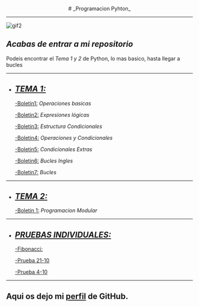 <p align="center"> # _Programacion Pyhton_ </p>

---
![gif2][gif2]
## *Acabas de entrar a mi _repositorio_*

Podeis encontrar el _Tema 1 y 2_ de Python, lo mas basico, hasta llegar a bucles

---

- ## [*TEMA 1:*][tema1]

  [-Boletin1:][boletin1]
    _*Operaciones basicas*_
    
  [-Boletin2:][boletin2]
    _*Expresiones lógicas*_
    
  [-Boletin3:][boletin3]
    _*Estructura Condicionales*_
    
  [-Boletin4:][boletin4]
  _*Operaciones y Condicionales*_
  
  [-Boletin5:][boletin5]
  _*Condicionales Extras*_
  
  [-Boletin6:][boletin6]
  _*Bucles Ingles*_
  
  [-Boletin7:][boletin7]
  _*Bucles*_
---
- ## [*TEMA 2:*][tema2]

  [-Boletin 1:][boletin1_2]
  _*Programacion Modular*_
  
---
- ## [*PRUEBAS INDIVIDUALES:*][pruebas]

  [-Fibonacci:][fibonacci]
  
  [-Prueba 21-10][prueba1]
  
  [-Prueba 4-10][prueba2]

--- 
Aqui os dejo mi [perfil][perfil] de GitHub.
---
















[tema1]:https://github.com/RafaMoreno10/programacion_python2022/tree/master/Tema1_programacionEstructurada
[boletin1]:https://github.com/RafaMoreno10/programacion_python2022/blob/master/Tema1_programacionEstructurada/Boletin1_operacionesBasicas.py
[boletin2]:https://github.com/RafaMoreno10/programacion_python2022/blob/master/Tema1_programacionEstructurada/Boletin2_expresionesLogicas.py
[boletin3]:https://github.com/RafaMoreno10/programacion_python2022/blob/master/Tema1_programacionEstructurada/Boletin3_estructurasCondicionales.py
[boletin4]:https://github.com/RafaMoreno10/programacion_python2022/blob/master/Tema1_programacionEstructurada/Boletin4_operacion_Y_condicionales.py
[perfil]:https://github.com/RafaMoreno10
[gif2]:https://c.tenor.com/PqXSml4qJZkAAAAC/sabe-una-cosa-skippy.gif
[boletin5]:https://github.com/RafaMoreno10/programacion_python2022/tree/master/Tema1_programacionEstructurada/Boletin5_condicionalesExtras
[boletin6]:https://github.com/RafaMoreno10/programacion_python2022/tree/master/Tema1_programacionEstructurada/Boletin6_bucles_ingles
[boletin7]:https://github.com/RafaMoreno10/programacion_python2022/tree/master/Tema1_programacionEstructurada/Boletin7_bucles
[tema2]:https://github.com/RafaMoreno10/programacion_python2022/tree/master/Tema2
[boletin1_2]:https://github.com/RafaMoreno10/programacion_python2022/tree/master/Tema2/Boletin_1_programacionModular
[pruebas]:https://github.com/RafaMoreno10/programacion_python2022/tree/master/PruebasIndividuales
[fibonacci]:https://github.com/RafaMoreno10/programacion_python2022/blob/master/PruebasIndividuales/fibonacci.py
[prueba1]:https://github.com/RafaMoreno10/programacion_python2022/blob/master/PruebasIndividuales/Prueba_21oct.py
[prueba2]:https://github.com/RafaMoreno10/programacion_python2022/blob/master/PruebasIndividuales/Prueba_4_oct.py
